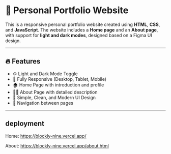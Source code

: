 # 🌟 Personal Portfolio Website

This is a responsive personal portfolio website created using **HTML**, **CSS**, and **JavaScript**. The website includes a **Home page** and an **About page**, with support for **light and dark modes**, designed based on a Figma UI design.

---

## 🔥 Features

- ⚙️ Light and Dark Mode Toggle
- 📱 Fully Responsive (Desktop, Tablet, Mobile)
- 🏠 Home Page with introduction and profile
- 👨‍💻 About Page with detailed description
- 🚀 Simple, Clean, and Modern UI Design
- 🔗 Navigation between pages

---
## deployment
Home: https://blockly-nine.vercel.app/

About: https://blockly-nine.vercel.app/about.html
